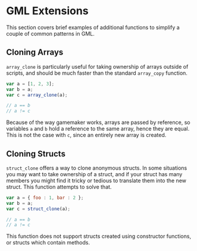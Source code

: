 # GML Extensions

This section covers brief examples of additional functions to simplify a couple of common patterns in GML.

## Cloning Arrays

`array_clone` is particularly useful for taking ownership of arrays outside of scripts, and should be much faster than the standard `array_copy` function.

```js
var a = [1, 2, 3];
var b = a;
var c = array_clone(a);

// a == b
// a != c
```

Because of the way gamemaker works, arrays are passed by reference, so variables `a` and `b` hold a reference to the same array, hence they are equal. This is not the case with `c`, since an entirely new array is created.

## Cloning Structs

`struct_clone` offers a way to clone anonymous structs. In some situations you may want to take ownership of a struct, and if your struct has many members you might find it tricky or tedious to translate them into the new struct. This function attempts to solve that.

```js
var a = { foo : 1, bar : 2 };
var b = a;
var c = struct_clone(a);

// a == b
// a != c
```

This function does not support structs created using constructor functions, or structs which contain methods.